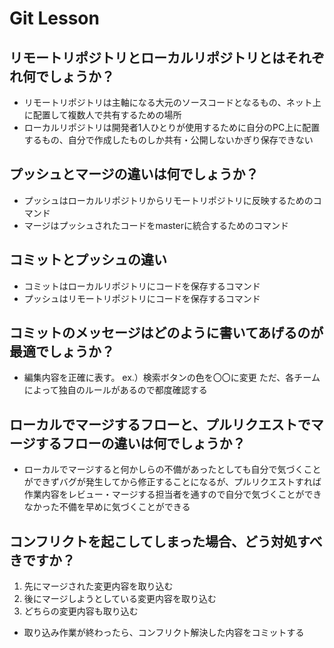 # Git Lesson

## リモートリポジトリとローカルリポジトリとはそれぞれ何でしょうか？
- リモートリポジトリは主軸になる大元のソースコードとなるもの、ネット上に配置して複数人で共有するための場所
- ローカルリポジトリは開発者1人ひとりが使用するために自分のPC上に配置するもの、自分で作成したものしか共有・公開しないかぎり保存できない

## プッシュとマージの違いは何でしょうか？
- プッシュはローカルリポジトリからリモートリポジトリに反映するためのコマンド
- マージはプッシュされたコードをmasterに統合するためのコマンド

## コミットとプッシュの違い
- コミットはローカルリポジトリにコードを保存するコマンド
- プッシュはリモートリポジトリにコードを保存するコマンド

## コミットのメッセージはどのように書いてあげるのが最適でしょうか？
- 編集内容を正確に表す。
ex.）検索ボタンの色を〇〇に変更
ただ、各チームによって独自のルールがあるので都度確認する

## ローカルでマージするフローと、プルリクエストでマージするフローの違いは何でしょうか？
- ローカルでマージすると何かしらの不備があったとしても自分で気づくことができずバグが発生してから修正することになるが、プルリクエストすれば作業内容をレビュー・マージする担当者を通すので自分で気づくことができなかった不備を早めに気づくことができる

## コンフリクトを起こしてしまった場合、どう対処すべきですか？
1. 先にマージされた変更内容を取り込む
2. 後にマージしようとしている変更内容を取り込む
3. どちらの変更内容も取り込む
- 取り込み作業が終わったら、コンフリクト解決した内容をコミットする